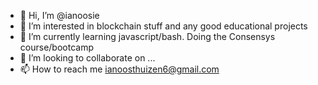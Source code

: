 - 👋 Hi, I’m @ianoosie
- 👀 I’m interested in blockchain stuff and any good educational projects
- 🌱 I’m currently learning javascript/bash. Doing the Consensys course/bootcamp
- 💞️ I’m looking to collaborate on ...
- 📫 How to reach me ianoosthuizen6@gmail.com

<!---
ianoosie/ianoosie is a ✨ special ✨ repository because its `README.md` (this file) appears on your GitHub profile.
You can click the Preview link to take a look at your changes.
--->
